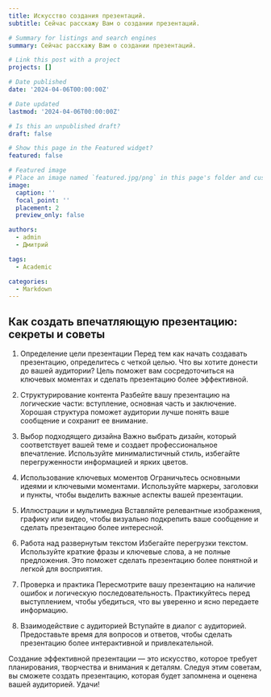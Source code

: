 ```yaml
---
title: Искусство создания презентаций.
subtitle: Сейчас расскажу Вам о создании презентаций.

# Summary for listings and search engines
summary: Сейчас расскажу Вам о создании презентаций.

# Link this post with a project
projects: []

# Date published
date: '2024-04-06T00:00:00Z'

# Date updated
lastmod: '2024-04-06T00:00:00Z'

# Is this an unpublished draft?
draft: false

# Show this page in the Featured widget?
featured: false

# Featured image
# Place an image named `featured.jpg/png` in this page's folder and customize its options here.
image:
  caption: ''
  focal_point: ''
  placement: 2
  preview_only: false

authors:
  - admin
  - Дмитрий

tags:
  - Academic

categories:
  - Markdown
---
```


## Как создать впечатляющую презентацию: секреты и советы

1. Определение цели презентации
Перед тем как начать создавать презентацию, определитесь с четкой целью. Что вы хотите донести до вашей аудитории? Цель поможет вам сосредоточиться на ключевых моментах и сделать презентацию более эффективной.

2. Структурирование контента
Разбейте вашу презентацию на логические части: вступление, основная часть и заключение. Хорошая структура поможет аудитории лучше понять ваше сообщение и сохранит ее внимание.

3. Выбор подходящего дизайна
Важно выбрать дизайн, который соответствует вашей теме и создает профессиональное впечатление. Используйте минималистичный стиль, избегайте перегруженности информацией и ярких цветов.

4. Использование ключевых моментов
Ограничьтесь основными идеями и ключевыми моментами. Используйте маркеры, заголовки и пункты, чтобы выделить важные аспекты вашей презентации.

5. Иллюстрации и мультимедиа
Вставляйте релевантные изображения, графику или видео, чтобы визуально подкрепить ваше сообщение и сделать презентацию более интересной.

6. Работа над развернутым текстом
Избегайте перегрузки текстом. Используйте краткие фразы и ключевые слова, а не полные предложения. Это поможет сделать презентацию более понятной и легкой для восприятия.

7. Проверка и практика
Пересмотрите вашу презентацию на наличие ошибок и логическую последовательность. Практикуйтесь перед выступлением, чтобы убедиться, что вы уверенно и ясно передаете информацию.

8. Взаимодействие с аудиторией
Вступайте в диалог с аудиторией. Предоставьте время для вопросов и ответов, чтобы сделать презентацию более интерактивной и привлекательной.

Создание эффективной презентации — это искусство, которое требует планирования, творчества и внимания к деталям. Следуя этим советам, вы сможете создать презентацию, которая будет запомнена и оценена вашей аудиторией. Удачи!

